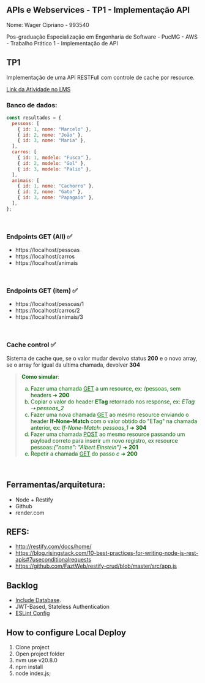 ## APIs e Webservices - TP1 - Implementação API

Nome: Wager Cipriano - 993540

Pos-graduação Especialização em Engenharia de Software - PucMG - AWS - Trabalho Prático 1 - Implementação de API

## TP1

Implementação de uma API RESTFull com controle de cache por resource.

[Link da Atividade no LMS](https://pucminas.instructure.com/courses/152486/assignments/801994)

### Banco de dados:

```javascript
const resultados = {
  pessoas: [
    { id: 1, nome: "Marcelo" },
    { id: 2, nome: "João" },
    { id: 3, nome: "Maria" },
  ],
  carros: [
    { id: 1, modelo: "Fusca" },
    { id: 2, modelo: "Gol" },
    { id: 3, modelo: "Palio" },
  ],
  animais: [
    { id: 1, nome: "Cachorro" },
    { id: 2, nome: "Gato" },
    { id: 3, nome: "Papagaio" },
  ],
};
```

</br>

### Endpoints GET (All) ✅

- https://localhost/pessoas
- https://localhost/carros
- https://localhost/animais

</br>

### Endpoints GET (item) ✅

- https://localhost/pessoas/1
- https://localhost/carros/2
- https://localhost/animais/3

<br/>

### Cache control ✅

Sistema de cache que, se o valor mudar devolvo status **200** e o novo array, se o array for igual da ultima chamada, devolver **304**

  <blockquote style="color:darkgreen">

**Como simular**:

  <ol type="a">
  <li>Fazer uma chamada <u>GET</u> a um resource, ex: /pessoas, sem headers ➜ <b>200</b> </li>
  <li>Copiar o valor do header <b>ETag</b> retornado nos response, ex: <i>ETag ⇢ pessoas_2</i></li>
  <li>Fazer uma nova chamada <u>GET</u> ao mesmo resource enviando o header <b>If-None-Match</b> com o valor obtido do "ETag" na chamada anterior, ex: <i>If-None-Match: pessoas_1</i> ➜ <b>304</b></li>
  <li>Fazer uma chamada <u>POST</u> ao mesmo resource passando um payload correto para inserir um novo registro, ex resource pessoas:<i>{"nome": "Albert Einstein"}</i>  ➜ <b>201</b></li>
  <li>Repetir a chamada <u>GET</u> do passo <i>c</i> ➜ <b>200</b> </li>
  </ol>
  </blockquote>

</br>

## Ferramentas/arquitetura:

- Node + Restify
- Github
- render.com

## REFS:

- http://restify.com/docs/home/
- https://blog.risingstack.com/10-best-practices-for-writing-node-js-rest-apis#7useconditionalrequests
- https://github.com/FaztWeb/restify-crud/blob/master/src/app.js

## Backlog

- [Include Database](https://www.mongodb.com/nodejs-database).
- JWT-Based, Stateless Authentication
- [ESLint Config](https://eslint.org/docs/latest/use/getting-started)

## How to configure Local Deploy

1. Clone project
2. Open project folder
3. nvm use v20.8.0
4. npm install
5. node index.js;
